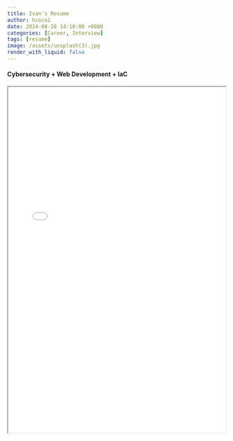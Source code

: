 ```yaml
---
title: Ivan's Resume
author: hcoco1
date: 2024-08-28 14:10:00 +0800
categories: [Career, Interview]
tags: [resume]
image: /assets/unsplash(3).jpg
render_with_liquid: false
---
```



#### Cybersecurity + Web Development + IaC


<iframe src="/assets/Ivan_Arias_Resume.pdf" width="100%" height="800"></iframe>

